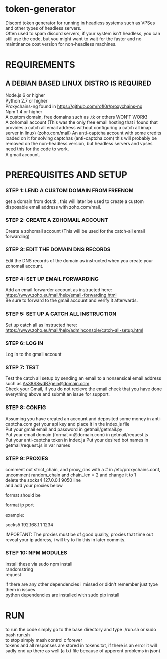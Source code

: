 # token-generator
Discord token generator for running in headless systems such as VPSes and other types of headless servers.  
Often used to spam discord servers, if your system isn't headless, you can still use the code, but you might want to wait for the faster and no maintinance cost version for non-headless machines.

# REQUIREMENTS
## A DEBIAN BASED LINUX DISTRO IS REQUIRED
Node.js 6 or higher  
Python 2.7 or higher  
Proxychains-ng found in https://github.com/rofl0r/proxychains-ng  
Npm 1.4 or higher  
A custom domain, free domains such as .tk or others WON'T WORK!  
A zohomail account (This was the only free email hosting that i found that provides a catch all email address without configuring a catch all imap server in linux) (zoho.com/mail)
An anti-captcha account with some credits loaded on it for solving captchas (anti-captcha.com) this will probably be removed on the non-headless version, but headless servers and vpses need this for the code to work.  
A gmail account.  

# PREREQUISITES AND SETUP
  
### STEP 1: LEND A CUSTOM DOMAIN FROM FREENOM 
get a domain from dot.tk , this will later be used to create a custom disposable email address with zoho.com/mail.  
  
### STEP 2: CREATE A ZOHOMAIL ACCOUNT  
Create a zohomail account (This will be used for the catch-all email forwarding)  

### STEP 3: EDIT THE DOMAIN DNS RECORDS  
Edit the DNS records of the domain as instructed when you create your zohomail account.  

### STEP 4: SET UP EMAIL FORWARDING  
Add an email forwarder account as instructed here: https://www.zoho.eu/mail/help/email-forwarding.html  
Be sure to forward to the gmail account and verify it afterwards.  

### STEP 5: SET UP A CATCH ALL INSTRUCTION  
Set up catch all as instructed here: https://www.zoho.eu/mail/help/adminconsole/catch-all-setup.html  

### STEP 6: LOG IN  
Log in to the gmail account   

### STEP 7: TEST  
Test the catch all setup by sending an email to a nonsensical email address such as As38S8wdB7gein@domain.com  
Check your Gmail, if you do not recieve the email check that you have done everything above and submit an issue for support.   

### STEP 8: CONFIG 
Assuming you have created an account and deposited some money in anti-captcha.com get your api key and place it in the index.js file  
Put your gmail email and password in getmail/getmail.py  
Put your email domain (format = @domain.com) in getmail/request.js  
Put your anti-captcha token in index.js
Put your desired bot names in getmail/request.js in var names   

### STEP 9: PROXIES  
comment out strict_chain,  and proxy_dns with a # in /etc/proxychains.conf,  
uncomment random_chain and chain_len = 2 and change it to 1  
delete the socks4 127.0.0.1 9050 line  
and add your proxies below  

format should be  

format ip port  

example:  

socks5 192.168.1.1 1234

IMPORTANT: The proxies must be of good quality, proxies that time out reveal your ip address, i will try to fix this in later commits.

### STEP 10: NPM MODULES  
install these via sudo npm install <dependency>  
randomstring  
request  

if there are any other dependencies i missed or didn't remember just tyoe them in issues  
python dependencies are installed with sudo pip install <dependency>  
  
# RUN
to run the code simply go to the base directory and type ./run.sh or sudo bash run.sh  
to stop simply mash control c forever  
tokens and all responses are stored in tokens.txt, if there is an error it will sadly end up there as well 
(a txt file because of apperent problems in json)

